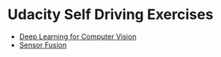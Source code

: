 # Udacity Self Driving Exercises

- [Deep Learning for Computer Vision](Deep-Learning-for-Computer-Vision/README.md)
- [Sensor Fusion](Sensor-Fusion/README.md)
